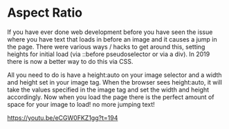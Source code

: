 # Aspect Ratio

If you have ever done web development before you have seen the issue where you have text that loads in before an image and it causes a jump in the page. There were various ways / hacks to get around this, setting heights for initial load (via ::before pseudoselector or via a div). In 2019 there is now a better way to do this via CSS.

All you need to do is have a height:auto on your image selector and a width and height set in your image tag. When the browser sees height:auto, it will take the values specified in the image tag and set the width and height accordingly. Now when you load the page there is the perfect amount of space for your image to load! no more jumping text!



https://youtu.be/eCGW0FKZ1gg?t=194
